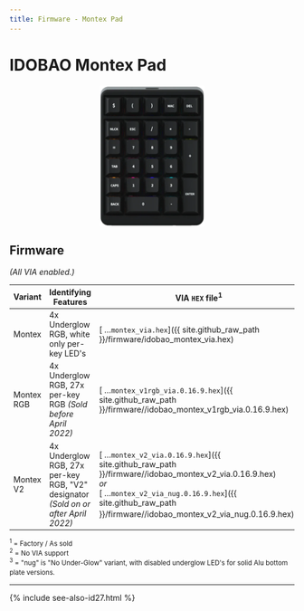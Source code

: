 ```yaml
---
title: Firmware - Montex Pad
---
```


# IDOBAO Montex Pad

<img src="../assets/img/idobao-id27.png" height="250" width="auto" style="display:block;margin-left:auto;margin-right:auto;">

## Firmware

*(All VIA enabled.)*

| Variant | Identifying Features  | VIA `HEX` file<sup>1</sup> | QMK Config<sup>2</sup> | Source Location |
|---------|-----------------------|----------------------------|------------------------|-----------------|
| Montex | 4x Underglow RGB, white only per-key LED's | [<i class="fas fa-microchip"></i> &hellip;`montex_via.hex`]({{ site.github_raw_path }}/firmware/idobao_montex_via.hex) | [<i class="fas fa-cog"></i> `idobao/montex/v1`](https://config.qmk.fm/#/idobao/montex/v1/LAYOUT_numpad_6x5) | [<i class="fab fa-github"></i> QMK]({{ site.github_qmk_path }}/montex/v1) |
| Montex RGB | 4x Underglow RGB, 27x per-key RGB *(Sold before April 2022)* | [<i class="fas fa-microchip"></i> &hellip;`montex_v1rgb_via.0.16.9.hex`]({{ site.github_raw_path }}/firmware//idobao_montex_v1rgb_via.0.16.9.hex) | *(pending)* | [<i class="fab fa-github"></i> Idobao](https://github.com/Idobao/qmk.qmk_firmware/tree/vr-id27-led-fix/keyboards/idobao/montex/v1rgb) |
| Montex V2 | 4x Underglow RGB, 27x per-key RGB, "V2" designator *(Sold on or after April 2022)* | [<i class="fas fa-microchip"></i> &hellip;`montex_v2_via.0.16.9.hex`]({{ site.github_raw_path }}/firmware//idobao_montex_v2_via.0.16.9.hex) <br><span class="d-block text-center">*or*<span><br> [<i class="fas fa-microchip"></i> &hellip;`montex_v2_via_nug.0.16.9.hex`]({{ site.github_raw_path }}/firmware//idobao_montex_v2_via_nug.0.16.9.hex)<sup>3</sup> | *(pending)* | [<i class="fab fa-github"></i> Idobao](https://github.com/Idobao/qmk.qmk_firmware/tree/vr-id27-led-fix/keyboards/idobao/montex/v2) |

<small class="text-muted"><sup>1</sup> = Factory / As sold<br>
<sup>2</sup> = <i class="fas fa-exclamation-triangle"></i> No VIA support<br>
<sup>3</sup> = "nug" is "No Under-Glow" variant, with disabled underglow LED's for solid Alu bottom plate versions.</small>

---

{% include see-also-id27.html %}
